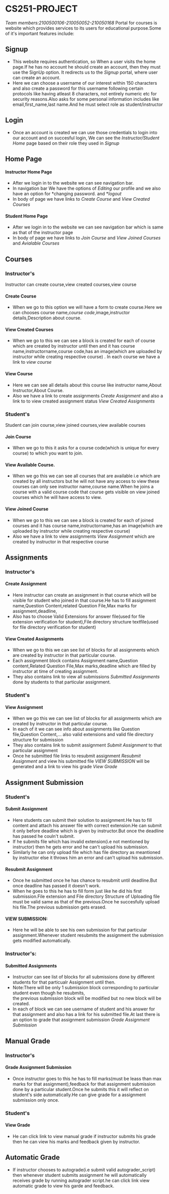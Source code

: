 # CS251-PROJECT
*Team members:2100500106-210050052-210050168*
Portal for courses is website which provides services to its users for educational purpose.Some of it's important features include:
## Signup
- This website requires authentication, so When a user visits the home page.If he has no account he should  create an account, then they must use the SignUp option. It redirects us to the *Signup* portal, where user can create an account.
- Here we can choose a username of our interest within 150 characters and also create a password for this username following certain protocols like having atleast 8 characters, not entirely numeric etc for security reasons.Also asks for some personal information includes like email,first_name,last name.And he must select role as student/instructor

## Login
- Once an account is created we can use those credentials to login into our account and on succesful login, We can see the *Instructor/Student Home* page based on their role they used in *Signup*

## Home Page
#### Instructor Home Page
- After we login in to the website we can see navigation bar.
- In navigation bar We have the options of *Editing* our profile and we also have an option for *changing password. and **logout*
- In body of page we have links to *Create Course* and *View Created Courses*

#### Student Home Page
- After we login in to the website we can see navigation bar which is same as that of the instructor page
- In body of page we have links to *Join Course* and *View Joined Courses* and *Avialable Courses*

## Courses
### Instructor's
Instructor can create course,view created courses,view course
#### Create Course
- When we go to this option we will have a form to create course.Here we can chooses course name,*course code*,image,instructor details,Description about course.
#### View Created Courses
- When we go to this we can see a  block is created for each of course which are created by instructor until then and it has course name,instructorname,course code,has an image(which are uploaded by instructor while creating respective course) .
In each course we have a link to *view course*
#### View Course
- Here we can see all details about this course like instructor name,About Instructor,About Course.
- Also we have a link to create assignments *Create Assignment* and also a link to to view created assignment status *View Created Assignments*
### Student's
Student can join course,view joined courses,view available courses
#### Join Course
- When we go to this it asks for a course code(which is unique for every course) to which you want to join.
#### View Available Course.
- When we go this we can see all courses that are available i.e which are created by all instructors but he will not have any access to view these courses can only see instructor name,course name.When he joins a course with a valid course code that course gets visible on view joined courses which he will have access to view.
#### View Joined Course
- When we go to this we can see a  block is created for each of joined courses and it has course name,instructorname,has an image(which are uploaded by instructor while creating respective course)
- Also we have a link to view assignments *View Assignment* which are created by instructor in that respective course 
## Assignments
### Instructor's
#### Create Assignment
- Here instructor can create an assignment in that course which will be visible for student who joined in that course.He has to fill assignment name,Question Content,related Question File,Max marks for assignment,deadline,
- Also has to choose Valid Extensions for answer file(used for file extension verification for student),File directory structure textfile(used for file directory verification for student)
#### View Created Assignments
- When we go to this we can see list of blocks for all assignments which are created by instructor in that particular course.
- Each assignment block contains Assignment name,Question content,Related Question File,Max marks,deadline which are filled by instructor at time of creating assignment.
- They also contains link to view all submissions *Submitted Assignments* done by students to that particular assignment.
### Student's
#### View Assignment
- When we go this we can see list of blocks for all assignments which are created by instructor in that particular course.
- In each of it we can see info about assignments like Question file,Question Content,... also valid extensions and valid file directory structure  for submission 
- They also contains link to submit assignment  *Submit Assignment* to that particular assignment
- Once he submitted file links to resubmit assignment *Resubmit Assignment* and view his submitted file *VIEW SUBMISSION* will be generated and a link to view his grade *View Grade*
## Assignment Submission
### Student's
#### Submit Assignment
- Here students can submit their solution to assignment.He has to fill content and attach his answer file with correct extension.He can submit it only before deadline which is given by instructor.But once the deadline has passed he couln't submit. 
- If he submits file which has invalid extension(i.e not mentioned by instructor) then he gets error and he can't upload his submission.
- Similarly he can only upload file which has file directory as meantioned by instructor else it throws him an error and can't upload his submission.
####  Resubmit Assignment
- Once he submitted once he has chance to resubmit until deadline.But once deadline has passed it doesn't work.
- When he goes to this he has to fill form just like he did his first submission.File extension and File directory Structure of Uploading file must be valid  same as that of the previous.Once he succesfully upload his file.The previous submission gets erased.  
#### VIEW SUBMISSION:
- Here he will be able to  see his own submission  for that particular assignment.Whenever student resubmits the assignment the submission gets modified automatically.
### Instructor's:
#### Submitted Assignments
- Instructor can see list of blocks for all submissions done by different students for that particualr Assignment until then.
- Note:There will be only 1 submission block corresponding to particular student even though he resubmits,   
the previous submission block will be modified  but no new block will be created.
- In each of block we can see username of student and his answer for that assignment and also has a link for his submitted file.At last there is an option to grade that assignment submission *Grade Assignment Submission* 
## Manual Grade
### Instructor's
#### Grade Assignment Submission
- Once instructor goes to this he has to fill marks(must be leass than max marks for that assignment),feedback for that assignment submission done by a particular student.Once he submits this it will reflect on student's side automatically.He can give grade for a assignment submission only once.
### Student's
#### View Grade 
- He can click link to view manual grade if instructor submits his grade then he can view his marks and feedback given by instructor.
## Automatic Grade
- If instructor chooses to autograde(i.e submit valid autograder_script) then whenever student submits assignment he will automatically receives grade by running autograder script.he can click link view automatic grade to view his garde and feedback.
